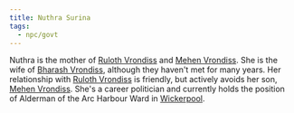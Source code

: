 ```yaml
---
title: Nuthra Surina
tags:
  - npc/govt
---
```

Nuthra is the mother of [Ruloth Vrondiss](../../trade/wounded-coast/vrondiss-ruloth.md) and [Mehen Vrondiss](../../../pc/cracked-facade/vrondiss-mehen.md). She is the wife of [Bharash Vrondiss](../../civil/wounded-coast/vrondiss-bharash.md), although they haven't met for many years. Her relationship with [Ruloth Vrondiss](../../trade/wounded-coast/vrondiss-ruloth.md) is friendly, but actively avoids her son, [Mehen Vrondiss](../../../pc/cracked-facade/vrondiss-mehen.md). She's a career politician and currently holds the position of Alderman of the Arc Harbour Ward in [Wickerpool](../../../../../place/state/wounded-coast/arsleaf/wickerpool/index.md).